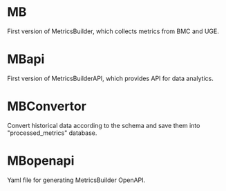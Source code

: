 # MB
First version of MetricsBuilder, which collects metrics from BMC and UGE.
# MBapi
First version of MetricsBuilderAPI, which provides API for data analytics.
# MBConvertor
Convert historical data according to the schema and save them into "processed_metrics" database.
# MBopenapi
Yaml file for generating MetricsBuilder OpenAPI.
